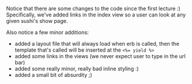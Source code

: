 Notice that there are some changes to the code since the first lecture :)
Specifically, we've added links in the index view so a user can look at any given sushi's show page.

Also notice a few minor additions:
- added a layout file that will always load when erb is called, then the template that's called will be inserted at the `<%= yield %>` 
- added some links in the views (we never expect user to type in the url bar)
- added some really minor, really bad inline styling :)
- added a small bit of absurdity ;)
